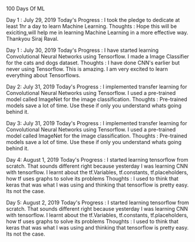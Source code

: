 100 Days Of ML

Day 1 : July 29, 2019
Today's Progress : I took the pledge to dedicate at least 1hr a day to learn Machine Learning. 
Thoughts : Hope this will be exiciting,will help me in learning Machine Learning in a more effective way. Thankyou Siraj Raval. 

Day 1 : July 30, 2019
Today's Progress : I have started learning Convolutional Neural Networks using Tensorflow. I made a Image Classifier for the cats and dogs dataset.
Thoughts : I have done CNN's earlier but never using Tensorflow. This is amazing. I am very excited to learn everything about Tensorflows.

Day 2: July 31, 2019
Today's Progress : I implemented transfer learning for Convolutional Neural Networks using Tensorflow. I used a pre-trained model called ImageNet for the image classification.
Thoughts : Pre-trained models save a lot of time. Use these if only you understand whats going behind it. 


Day 3: July 31, 2019
Today's Progress : I implemented transfer learning for Convolutional Neural Networks using Tensorflow. I used a pre-trained model called ImageNet for the image classification.
Thoughts : Pre-trained models save a lot of time. Use these if only you understand whats going behind it. 


Day 4: August 1, 2019
Today's Progress : I started learning tensorflow from scratch. That sounds different right because yesterday I was learning CNN with tensorflow. I learnt about the tf.Variables, tf.constants, tf.placeholders, how tf uses graphs to solve its problems
Thoughts : I used to think that keras that was what I was using and thinking that tensorflow is pretty easy. Its not the case.  

Day 5: August 2, 2019
Today's Progress : I started learning tensorflow from scratch. That sounds different right because yesterday I was learning CNN with tensorflow. I learnt about the tf.Variables, tf.constants, tf.placeholders, how tf uses graphs to solve its problems
Thoughts : I used to think that keras that was what I was using and thinking that tensorflow is pretty easy. Its not the case.

